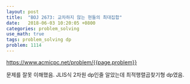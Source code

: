 ```yaml
---
layout: post
title:  "BOJ 2673: 교차하지 않는 현들의 최대집합"
date:   2018-06-03 10:20:05 +0800
categories: problem_solving
use_math: true
tags: problem_solving dp
problem: 1114
---
```


<a target="_blank" href="https://www.acmicpc.net/problem/{{page.problem}}">https://www.acmicpc.net/problem/{{page.problem}}</a><br/>
  

문제를 잘못 이해했음. JLIS식 2차원 dp인줄 알았는데 최적행렬곱찾기형 dp였음.